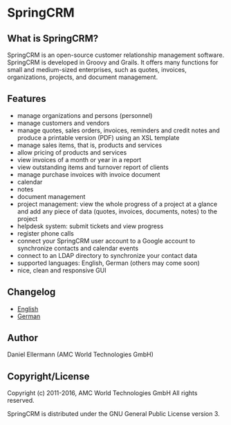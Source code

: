 SpringCRM
=========

What is SpringCRM?
------------------

SpringCRM is an open-source customer relationship management software.
SpringCRM is developed in Groovy and Grails.  It offers many functions for
small and medium-sized enterprises, such as quotes, invoices, organizations,
projects, and document management.

Features
--------

  * manage organizations and persons (personnel)
  * manage customers and vendors
  * manage quotes, sales orders, invoices, reminders and credit notes and
    produce a printable version (PDF) using an XSL template
  * manage sales items, that is, products and services
  * allow pricing of products and services
  * view invoices of a month or year in a report
  * view outstanding items and turnover report of clients
  * manage purchase invoices with invoice document
  * calendar
  * notes
  * document management
  * project management: view the whole progress of a project at a glance
    and add any piece of data (quotes, invoices, documents, notes) to the
    project
  * helpdesk system: submit tickets and view progress
  * register phone calls
  * connect your SpringCRM user account to a Google account to synchronize
    contacts and calendar events
  * connect to an LDAP directory to synchronize your contact data
  * supported languages: English, German (others may come soon)
  * nice, clean and responsive GUI

Changelog
---------

  * [English](https://github.com/dellermann/springcrm/blob/dev/web-app/WEB-INF/data/changelog.md)
  * [German](https://github.com/dellermann/springcrm/blob/dev/web-app/WEB-INF/data/changelog_de.md)

Author
------

Daniel Ellermann (AMC World Technologies GmbH)


Copyright/License
-----------------

Copyright (c) 2011-2016, AMC World Technologies GmbH
All rights reserved.

SpringCRM is distributed under the GNU General Public License version 3.

